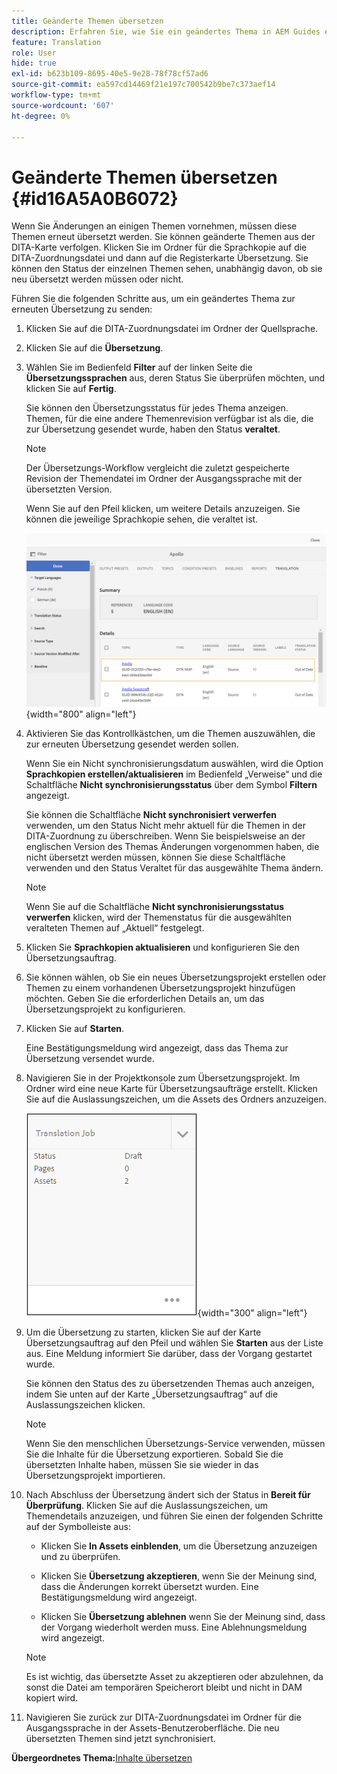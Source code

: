 ```yaml
---
title: Geänderte Themen übersetzen
description: Erfahren Sie, wie Sie ein geändertes Thema in AEM Guides erneut übersetzen.
feature: Translation
role: User
hide: true
exl-id: b623b109-8695-40e5-9e28-78f78cf57ad6
source-git-commit: ea597cd14469f21e197c700542b9be7c373aef14
workflow-type: tm+mt
source-wordcount: '607'
ht-degree: 0%

---
```


# Geänderte Themen übersetzen {#id16A5A0B6072}

Wenn Sie Änderungen an einigen Themen vornehmen, müssen diese Themen erneut übersetzt werden. Sie können geänderte Themen aus der DITA-Karte verfolgen. Klicken Sie im Ordner für die Sprachkopie auf die DITA-Zuordnungsdatei und dann auf die Registerkarte Übersetzung. Sie können den Status der einzelnen Themen sehen, unabhängig davon, ob sie neu übersetzt werden müssen oder nicht.

Führen Sie die folgenden Schritte aus, um ein geändertes Thema zur erneuten Übersetzung zu senden:

1. Klicken Sie auf die DITA-Zuordnungsdatei im Ordner der Quellsprache.

1. Klicken Sie auf die **Übersetzung**.

1. Wählen Sie im Bedienfeld **Filter** auf der linken Seite die **Übersetzungssprachen** aus, deren Status Sie überprüfen möchten, und klicken Sie auf **Fertig**.

   Sie können den Übersetzungsstatus für jedes Thema anzeigen. Themen, für die eine andere Themenrevision verfügbar ist als die, die zur Übersetzung gesendet wurde, haben den Status **veraltet**.

   >[!NOTE]
   >
   > Der Übersetzungs-Workflow vergleicht die zuletzt gespeicherte Revision der Themendatei im Ordner der Ausgangssprache mit der übersetzten Version.

   Wenn Sie auf den Pfeil klicken, um weitere Details anzuzeigen. Sie können die jeweilige Sprachkopie sehen, die veraltet ist.

   ![](images/out-of-sync-uuid.png){width="800" align="left"}

1. Aktivieren Sie das Kontrollkästchen, um die Themen auszuwählen, die zur erneuten Übersetzung gesendet werden sollen.

   Wenn Sie ein Nicht synchronisierungsdatum auswählen, wird die Option **Sprachkopien erstellen/aktualisieren** im Bedienfeld „Verweise“ und die Schaltfläche **Nicht synchronisierungsstatus** über dem Symbol **Filtern** angezeigt.

   Sie können die Schaltfläche **Nicht synchronisiert verwerfen** verwenden, um den Status Nicht mehr aktuell für die Themen in der DITA-Zuordnung zu überschreiben. Wenn Sie beispielsweise an der englischen Version des Themas Änderungen vorgenommen haben, die nicht übersetzt werden müssen, können Sie diese Schaltfläche verwenden und den Status Veraltet für das ausgewählte Thema ändern.

   >[!NOTE]
   >
   > Wenn Sie auf die Schaltfläche **Nicht synchronisierungsstatus verwerfen** klicken, wird der Themenstatus für die ausgewählten veralteten Themen auf „Aktuell“ festgelegt.

1. Klicken Sie **Sprachkopien aktualisieren** und konfigurieren Sie den Übersetzungsauftrag.

1. Sie können wählen, ob Sie ein neues Übersetzungsprojekt erstellen oder Themen zu einem vorhandenen Übersetzungsprojekt hinzufügen möchten. Geben Sie die erforderlichen Details an, um das Übersetzungsprojekt zu konfigurieren.

1. Klicken Sie auf **Starten**.

   Eine Bestätigungsmeldung wird angezeigt, dass das Thema zur Übersetzung versendet wurde.

1. Navigieren Sie in der Projektkonsole zum Übersetzungsprojekt. Im Ordner wird eine neue Karte für Übersetzungsaufträge erstellt. Klicken Sie auf die Auslassungszeichen, um die Assets des Ordners anzuzeigen.

   ![](images/incremental-job.PNG){width="300" align="left"}

1. Um die Übersetzung zu starten, klicken Sie auf der Karte Übersetzungsauftrag auf den Pfeil und wählen Sie **Starten** aus der Liste aus. Eine Meldung informiert Sie darüber, dass der Vorgang gestartet wurde.

   Sie können den Status des zu übersetzenden Themas auch anzeigen, indem Sie unten auf der Karte „Übersetzungsauftrag“ auf die Auslassungszeichen klicken.

   >[!NOTE]
   >
   > Wenn Sie den menschlichen Übersetzungs-Service verwenden, müssen Sie die Inhalte für die Übersetzung exportieren. Sobald Sie die übersetzten Inhalte haben, müssen Sie sie wieder in das Übersetzungsprojekt importieren.

1. Nach Abschluss der Übersetzung ändert sich der Status in **Bereit für Überprüfung**. Klicken Sie auf die Auslassungszeichen, um Themendetails anzuzeigen, und führen Sie einen der folgenden Schritte auf der Symbolleiste aus:

   - Klicken Sie **In Assets einblenden**, um die Übersetzung anzuzeigen und zu überprüfen.

   - Klicken Sie **Übersetzung akzeptieren**, wenn Sie der Meinung sind, dass die Änderungen korrekt übersetzt wurden. Eine Bestätigungsmeldung wird angezeigt.

   - Klicken Sie **Übersetzung ablehnen** wenn Sie der Meinung sind, dass der Vorgang wiederholt werden muss. Eine Ablehnungsmeldung wird angezeigt.

   >[!NOTE]
   >
   > Es ist wichtig, das übersetzte Asset zu akzeptieren oder abzulehnen, da sonst die Datei am temporären Speicherort bleibt und nicht in DAM kopiert wird.

1. Navigieren Sie zurück zur DITA-Zuordnungsdatei im Ordner für die Ausgangssprache in der Assets-Benutzeroberfläche. Die neu übersetzten Themen sind jetzt synchronisiert.


**Übergeordnetes Thema:**&#x200B;[ Inhalte übersetzen](translation.md)

